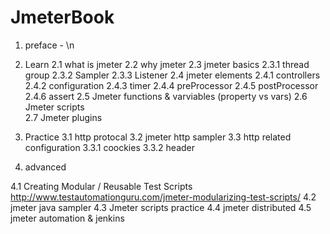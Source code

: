 # JmeterBook

1. preface  - \n
2. Learn
  2.1 what is jmeter
  2.2 why jmeter
  2.3 jmeter basics
      2.3.1 thread group
      2.3.2 Sampler
      2.3.3 Listener 
  2.4 jmeter elements
      2.4.1 controllers
      2.4.2 configuration
      2.4.3 timer
      2.4.4 preProcessor
      2.4.5 postProcessor
      2.4.6 assert
 2.5 Jmeter functions & varviables (property vs vars)
 2.6 Jmeter scripts  
 2.7 Jmeter plugins
 
3. Practice
  3.1 http protocal
  3.2 jmeter http sampler
  3.3 http related configuration
    3.3.1 coockies
    3.3.2 header
  
 4. advanced
 
  4.1 Creating Modular / Reusable Test Scripts  
        http://www.testautomationguru.com/jmeter-modularizing-test-scripts/
  4.2 jmeter java sampler
	4.3 Jmeter scripts practice
	4.4 jmeter distributed
	4.5 jmeter automation & jenkins
	
	
